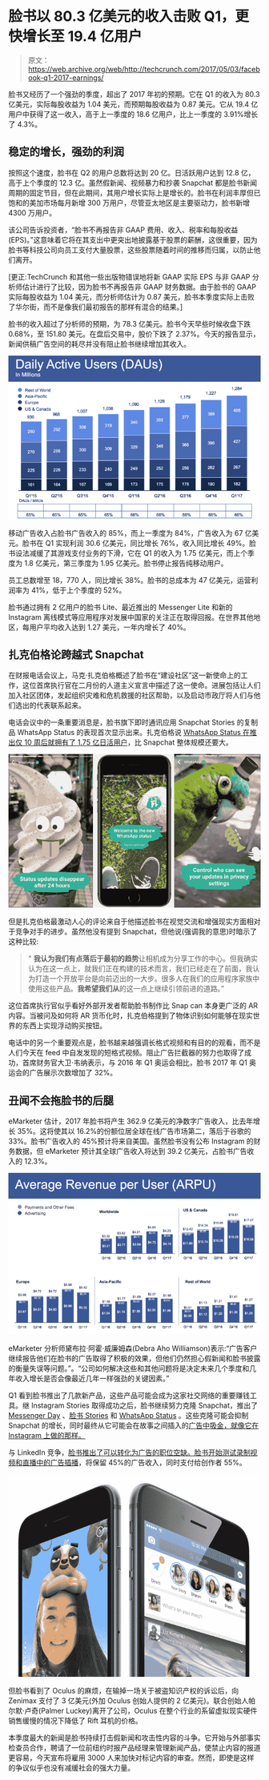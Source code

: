 # 脸书以 80.3 亿美元的收入击败 Q1，更快增长至 19.4 亿用户

> 原文：<https://web.archive.org/web/http://techcrunch.com/2017/05/03/facebook-q1-2017-earnings/>

脸书又经历了一个强劲的季度，超出了 2017 年初的预期。它在 Q1 的收入为 80.3 亿美元，实际每股收益为 1.04 美元，而预期每股收益为 0.87 美元。它从 19.4 亿用户中获得了这一收入，高于上一季度的 18.6 亿用户，比上一季度的 3.91%增长了 4.3%。

## 稳定的增长，强劲的利润

按照这个速度，脸书在 Q2 的用户总数将达到 20 亿。日活跃用户达到 12.8 亿，高于上个季度的 12.3 亿。虽然假新闻、视频暴力和抄袭 Snapchat 都是脸书新闻周期的固定节目，但在此期间，其用户增长实际上是增长的。脸书在利润丰厚但已饱和的美加市场每月新增 300 万用户，尽管亚太地区是主要驱动力，脸书新增 4300 万用户。

该公司告诉投资者，“脸书不再报告非 GAAP 费用、收入、税率和每股收益(EPS)。”这意味着它将在其支出中更突出地披露基于股票的薪酬，这很重要，因为脸书等科技公司向员工支付大量股票，这些股票随着时间的推移而归属，以防止他们离开。

[更正:TechCrunch 和其他一些出版物错误地将新 GAAP 实际 EPS 与非 GAAP 分析师估计进行了比较，因为脸书不再报告非 GAAP 财务数据。由于脸书的 GAAP 实际每股收益为 1.04 美元，而分析师估计为 0.87 美元，脸书本季度实际上击败了华尔街，而不是像我们最初报告的那样有混合的结果。]

脸书的收入超过了分析师的预期，为 78.3 亿美元。脸书今天早些时候收盘下跌 0.68%，至 151.80 美元。在盘后交易中，股价下跌了 2.37%。今天的报告显示，新闻供稿广告空间的耗尽并没有阻止脸书继续增加其收入。

![](img/a53065fa3cfac2100bef24ca68c5409b.png)

移动广告收入占脸书广告收入的 85%，而上一季度为 84%，广告收入为 67 亿美元。脸书在 Q1 实现利润 30.6 亿美元，同比增长 76%，收入同比增长 49%。脸书设法减缓了其游戏支付业务的下滑，它在 Q1 的收入为 1.75 亿美元，而上个季度为 1.8 亿美元，第三季度为 1.95 亿美元。脸书停止报告纯移动用户。

员工总数增至 18，770 人，同比增长 38%。脸书的总成本为 47 亿美元，运营利润率为 41%，低于上个季度的 52%。

脸书通过拥有 2 亿用户的脸书 Lite、最近推出的 Messenger Lite 和新的 Instagram 离线模式等应用程序对发展中国家的关注正在取得回报。在世界其他地区，每用户平均收入达到 1.27 美元，一年内增长了 40%。

## 扎克伯格论跨越式 Snapchat

在财报电话会议上，马克·扎克伯格概述了脸书在“建设社区”这一新使命上的工作，这位首席执行官在二月份的人道主义宣言中描述了这一使命。进展包括让人们加入社区团体，发起组织灾难和危机救援的社区帮助，以及启动市政厅将人们与他们选出的代表联系起来。

电话会议中的一条重要消息是，脸书旗下即时通讯应用 Snapchat Stories 的复制品 WhatsApp Status 的表现首次显示出来。扎克伯格说 [WhatsApp Status 在推出仅 10 周后就拥有了 1.75 亿日活用户](https://web.archive.org/web/20230320124424/https://techcrunch.com/2017/05/03/whatsapp-status-million-users/)，比 Snapchat 整体规模还要大。

![](img/33064e162b9604813a8e2b7d18ab15c2.png)

但是扎克伯格最激动人心的评论来自于他描述脸书在视觉交流和增强现实方面相对于竞争对手的进步。虽然他没有提到 Snapchat，但他说(强调我的意思)时暗示了这种比较:

> " **我认为我们有点落后于最初的趋势**让相机成为分享工作的中心。但我确实认为在这一点上，就我们正在构建的技术而言，我们已经走在了前面，我认为打造一个开放平台是向前迈出的一大步。很多人在我们的应用程序家族中使用这些产品。**我希望我们从**的这一点上继续引领前进的道路。”

这位首席执行官似乎看好外部开发者帮助脸书制作比 Snap can 本身更广泛的 AR 内容。当被问及如何将 AR 货币化时，扎克伯格提到了物体识别如何能够在现实世界的东西上实现浮动购买按钮。

电话中的另一个重要观点是，脸书越来越强调长格式视频和有目的的观看，而不是人们今天在 feed 中自发发现的短格式视频。阻止广告拦截器的努力也取得了成功，首席财务官大卫·韦纳表示，与 2016 年 Q1 奥运会相比，脸书 2017 年 Q1 奥运会的广告展示次数增加了 32%。

## 丑闻不会拖脸书的后腿

eMarketer 估计，2017 年脸书将产生 362.9 亿美元的净数字广告收入，比去年增长 35%。这将使其以 16.2%的份额位居全球在线广告市场第二，落后于谷歌的 33%。脸书广告收入的 45%预计将来自美国。虽然脸书没有公布 Instagram 的财务数据，但 eMarketer 预计其全球广告收入将达到 39.2 亿美元，占脸书广告收入的 12.3%。

![](img/8f09eab50eb40bedce30636a633ad049.png)

eMarketer 分析师黛布拉·阿霍·威廉姆森(Debra Aho Williamson)表示:“广告客户继续报告他们在脸书的广告取得了积极的效果，但他们仍然担心假新闻和脸书披露的衡量失误等问题。”。“公司如何解决这些和其他问题将是决定未来几个季度和几年收入增长是否会像最近几年一样强劲的关键因素。”

Q1 看到脸书推出了几款新产品，这些产品可能会成为这家社交网络的重要赚钱工具。继 Instagram Stories 取得成功之后，脸书继续努力克隆 Snapchat，推出了 [Messenger Day](https://web.archive.org/web/20230320124424/https://techcrunch.com/2017/03/09/facebook-messenger-day/) 、[脸书 Stories](https://web.archive.org/web/20230320124424/https://techcrunch.com/2017/03/28/storybook/) 和 [WhatsApp Status](https://web.archive.org/web/20230320124424/https://techcrunch.com/2017/02/20/whatsapp-status/) 。这些克隆可能会抑制 Snapchat 的增长，同时最终从它可能会在故事之间插入的[广告中吸金，就像它在 Instagram 上做的那样。](https://web.archive.org/web/20230320124424/https://techcrunch.com/2017/01/11/instagram-stories-hits-150m-daily-users-launches-skippable-ads/)

与 LinkedIn 竞争，[脸书推出了可以转化为广告的职位空缺。](https://web.archive.org/web/20230320124424/https://techcrunch.com/2017/02/15/facebook-jobs/)[脸书开始测试录制视频和直播中的广告插播](https://web.archive.org/web/20230320124424/https://techcrunch.com/2017/02/23/facebook-ad-breaks/)，将保留 45%的广告收入，同时支付给创作者 55%。

![](img/9881839c1239cddcf68466580c80cb3e.png)

但脸书看到了 Oculus 的麻烦，在输掉一场关于被盗知识产权的诉讼后，向 Zenimax 支付了 3 亿美元(外加 Oculus 创始人提供的 2 亿美元)。联合创始人帕尔默·卢奇(Palmer Luckey)离开了公司，Oculus 在整个行业的系留虚拟现实硬件销售缓慢的情况下降低了 Rift 耳机的价格。

本季度最大的新闻是脸书持续打击假新闻和攻击性内容的斗争。它开始与外部事实检查员合作，聘请了一位前纽约时报产品经理来管理新闻产品，使禁止内容的报道更容易，今天宣布将雇用 3000 人来加快对标记内容的审查。然而，即使是这样的争议似乎也没有减缓社会的强大力量。